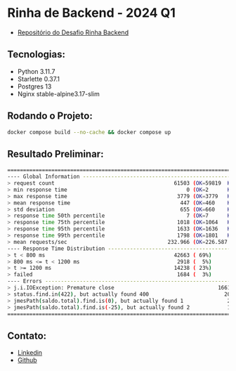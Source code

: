 # Rinha de Backend - 2024 Q1

- [Repositório do Desafio Rinha Backend](https://github.com/zanfranceschi/rinha-de-backend-2024-q1/)

## Tecnologias:

- Python 3.11.7
- Starlette 0.37.1
- Postgres 13
- Nginx stable-alpine3.17-slim

## Rodando o Projeto:

```bash
docker compose build --no-cache && docker compose up
```

## Resultado Preliminar:

```bash
================================================================================
---- Global Information --------------------------------------------------------
> request count                                      61503 (OK=59819  KO=1684  )
> min response time                                      0 (OK=2      KO=0     )
> max response time                                   3779 (OK=3779   KO=81    )
> mean response time                                   447 (OK=460    KO=5     )
> std deviation                                        655 (OK=660    KO=12    )
> response time 50th percentile                          7 (OK=7      KO=1     )
> response time 75th percentile                       1018 (OK=1064   KO=1     )
> response time 95th percentile                       1633 (OK=1636   KO=30    )
> response time 99th percentile                       1798 (OK=1801   KO=62    )
> mean requests/sec                                232.966 (OK=226.587 KO=6.379 )
---- Response Time Distribution ------------------------------------------------
> t < 800 ms                                         42663 ( 69%)
> 800 ms <= t < 1200 ms                               2918 (  5%)
> t >= 1200 ms                                       14238 ( 23%)
> failed                                              1684 (  3%)
---- Errors --------------------------------------------------------------------
> j.i.IOException: Premature close                                 1661 (98.63%)
> status.find.in(422), but actually found 400                        20 ( 1.19%)
> jmesPath(saldo.total).find.is(0), but actually found 1              2 ( 0.12%)
> jmesPath(saldo.total).find.is(-25), but actually found 2            1 ( 0.06%)
================================================================================
```

## Contato:

- [Linkedin](https://www.linkedin.com/in/alfredomneto/)
- [Github](https://github.com/alfmorais/)
